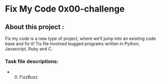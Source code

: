 # Fix My Code 0x00-challenge

## About this project :

Fix my code is a new type of project, where we’ll jump into an existing code base and fix it! Tis file Involved bugged programs written in Python, Javascript, Ruby and C.

### Task file descriptions:

* 0. FizzBuzz

